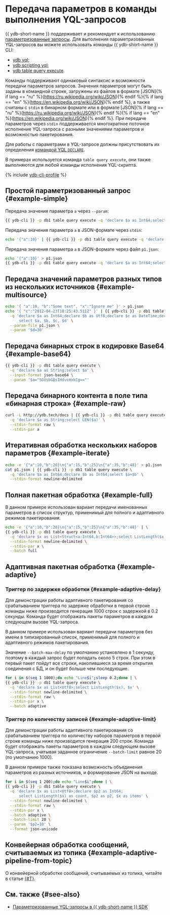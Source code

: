 # Передача параметров в команды выполнения YQL-запросов

{{ ydb-short-name }} поддерживает и рекомендует к использованию [параметризованные запросы](https://en.wikipedia.org/wiki/Prepared_statement). Для выполнения параметризованных YQL-запросов вы можете использовать команды {{ ydb-short-name }} CLI:

* [ydb yql](yql.md);
* [ydb scripting yql](scripting-yql.md);
* [ydb table query execute](table-query-execute.md).

Команды поддерживают одинаковый синтаксис и возможности передачи параметров запросов. Значения параметров могут быть заданы в командной строке, загружены из файлов в формате [JSON]{% if lang == "ru" %}(https://ru.wikipedia.org/wiki/JSON){% endif %}{% if lang == "en" %}(https://en.wikipedia.org/wiki/JSON){% endif %}, а также считаны с `stdin` в бинарном формате или в формате [JSON]{% if lang == "ru" %}(https://ru.wikipedia.org/wiki/JSON){% endif %}{% if lang == "en" %}(https://en.wikipedia.org/wiki/JSON){% endif %}. При передаче параметров через `stdin` поддерживается многократное поточное исполнение YQL-запроса с разными значениями параметров и возможностью пакетирования.

Для работы с параметрами в YQL-запросе должны присутствовать их определения [командой YQL `DECLARE`](../../yql/reference/syntax/declare.md).

В примерах используется команда `table query execute`, они также выполняются для любой команды исполнения YQL-скрипта.

{% include [ydb-cli-profile](../../_includes/ydb-cli-profile.md) %}

## Простой параметризованный запрос {#example-simple}

Передача значения параметра `a` через `--param`:

```bash
{{ ydb-cli }} -p db1 table query execute -q 'declare $a as Int64;select $a' --param '$a=10'
```

Передача значения параметра `a` в JSON-формате через `stdin`:

```bash
echo '{"a":10}' | {{ ydb-cli }} -p db1 table query execute -q 'declare $a as Int64;select $a'
```

Передача значения параметра `a` в JSON-формате через файл `p1.json`:

```bash
echo '{"a":10}' > p1.json
{{ ydb-cli }} -p db1 table query execute -q 'declare $a as Int64;select $a' --param-file p1.json
```

## Передача значений параметров разных типов из нескольких источников {#example-multisource}

```bash
echo '{ "a":10, "b":"Some text", "x":"Ignore me" }' > p1.json
echo '{ "c":"2012-04-23T18:25:43.511Z" }' | {{ ydb-cli }} -p db1 table query execute \
  -q 'declare $a as Int64;declare $b as Utf8;declare $c as DateTime;declare $d as Int64;
      select $a, $b, $c, $d' \
  --param-file p1.json \
  --param '$d=30'
```

## Передача бинарных строк в кодировке Base64 {#example-base64}

```bash
{{ ydb-cli }} -p db1 table query execute \
  -q 'declare $a as String;select $a' \
  --input-format json-base64 \
  --param '$a="SGVsbG8sIHdvcmxkCg=="' 
```

## Передача бинарного контента в поле типа «бинарная строка» {#example-raw}

```bash
curl -L http://ydb.tech/docs | {{ ydb-cli }} -p db1 table query execute \
  -q 'declare $a as String;select LEN($a)' \
  --stdin-format raw \
  --stdin-par a
```

## Итеративная обработка нескольких наборов параметров {#example-iterate}

```bash
echo -e '{"a":10,"b":20}\n{"a":15,"b":25}\n{"a":35,"b":48}' > p1.json
cat p1.json | {{ ydb-cli }} -p db1 table query execute \
  -q 'declare $a as Int64;declare $b as Int64;select $a+$b' \
  --stdin-format newline-delimited
```

## Полная пакетная обработка {#example-full}

В данном примере использован вариант передачи именованных параметров в список структур, применимый для полного и адаптивного режимов пакетирования.

```bash
echo -e '{"a":10,"b":20}\n{"a":15,"b":25}\n{"a":35,"b":48}' | \
{{ ydb-cli }} -p db1 table query execute \
  -q 'declare $x as List<Struct<a:Int64,b:Int64>>;select ListLength($x), $x' \
  --stdin-format newline-delimited \
  --stdin-par x \
  --batch full
```

## Адаптивная пакетная обработка {#example-adaptive}

### Триггер по задержке обработки {#example-adaptive-delay}

Для демонстрации работы адаптивного пакетирования со срабатыванием триггера по задержке обработки в первой строке команды ниже производится генерация 1000 строк с задержкой в 0.2 секунды. Команда будет отображать пакеты параметров в каждом следующем вызове YQL-запроса.

В данном примере использован вариант передачи параметров без имени в типизированный список, применимый для полного и адаптивного режимов пакетирования.

Значение `--batch-max-delay` по умолчанию установлено в 1 секунду, поэтому в каждый запрос будет попадать около 5 строк. При этом в первый пакет пойдут все строки, накопившиеся за время открытия соединения с БД, и он будет больше чем последующие.

```bash
for i in $(seq 1 1000);do echo "Line$i";sleep 0.2;done | \
{{ ydb-cli }} -p db1 table query execute \
  -q 'declare $x as List<Utf8>;select ListLength($x), $x' \
  --stdin-format newline-delimited \
  --stdin-format raw \
  --stdin-par x \
  --batch adaptive
```

### Триггер по количеству записей {#example-adaptive-limit}

Для демонстрации работы адаптивного пакетирования со срабатыванием триггера по количеству наборов параметров в первой строке команды ниже производится генерация 200 строк. Команда будет отображать пакеты параметров в каждом следующем вызове YQL-запроса, учитывая заданное ограничение `--batch-limit` равное 20 (по умолчанию 1000).

В данном примере также показана возможность объединения параметров из разных источников, и формирование JSON на выходе.

```bash
for i in $(seq 1 200);do echo "Line$i";done | \
{{ ydb-cli }} -p db1 table query execute \
  -q 'declare $x as List<Utf8>;declare $p2 as Int64;
      select ListLength($x) as count, $p2 as p2, $x as items' \
  --stdin-format newline-delimited \
  --stdin-format raw \
  --stdin-par x \
  --batch adaptive \
  --batch-limit 20 \
  --param '$p2=10' \
  --format json-unicode
```

## Конвейерная обработка сообщений, считываемых из топика {#example-adaptive-pipeline-from-topic}

О конвейерной обработке сообщений, считываемых из топика, читайте в статье [{#T}](topic-pipeline.md#example-read-to-yql-param).

## См. также {#see-also}

* [Параметризованные YQL-запросы в {{ ydb-short-name }} SDK](../ydb-sdk/parameterized_queries.md)
